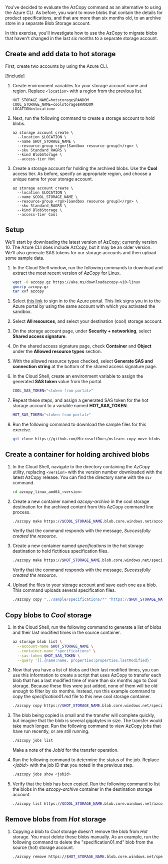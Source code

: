 You've decided to evaluate the AzCopy command as an alternative to using the Azure CLI. As before, you want to move blobs that contain the details for product specifications, and that are more than six months old, to an archive store in a separate Blob Storage account.

In this exercise, you'll investigate how to use the AzCopy to migrate blobs that haven't changed in the last six months to a separate storage account.

## Create and add data to hot storage

First, create two accounts by using the Azure CLI.

  [!include[](../../../includes/azure-sandbox-regions-first-mention-note.md)]

1. Create environment variables for your storage account name and region. Replace `<location>` with a region from the previous list.

    ```azurecli
    HOT_STORAGE_NAME=hotstorage$RANDOM
    COOL_STORAGE_NAME=coolstorage$RANDOM
    LOCATION=<location>
    ```

2. Next, run the following command to create a storage account to hold blobs.

    ```azurecli
    az storage account create \
      --location $LOCATION \
      --name $HOT_STORAGE_NAME \
      --resource-group <rgn>[Sandbox resource group]</rgn> \
      --sku Standard_RAGRS \
      --kind BlobStorage \
      --access-tier Hot
    ```

3. Create a storage account for holding the archived blobs. Use the **Cool** access tier. As before, specify an appropriate region, and choose a unique name for your storage account.

    ```azurecli
    az storage account create \
      --location $LOCATION \
      --name $COOL_STORAGE_NAME \
      --resource-group <rgn>[Sandbox resource group]</rgn> \
      --sku Standard_RAGRS \
      --kind BlobStorage \
      --access-tier Cool
    ```

## Setup

We'll start by downloading the latest version of AzCopy; currently version 10. The Azure CLI does include AzCopy, but it may be an older version. We'll also generate SAS tokens for our storage accounts and then upload some sample data.

1. In the Cloud Shell window, run the following commands to download and extract the most recent version of *AzCopy* for Linux.

    ```bash
    wget -O azcopy.gz https://aka.ms/downloadazcopy-v10-linux
    gunzip azcopy.gz
    tar xvf azcopy
    ```

<!-- NOTE TO REVIEWER. I wanted to generate SAS tokens from the command line, using the Azure CLI. However, there are currently bugs in the CLI storage commands which cause dates and timestamps to be handled incorrectly (may also be responsible for some of the issues in Exercise 4), so I have used the portal to generate SAS tokens. -->

1. Select [this link](https://portal.azure.com/learn.docs.microsoft.com?azure-portal=true) to sign in to the Azure portal. This link signs you in to the Azure portal by using the same account with which you activated the sandbox.

1. Select **All resources**, and select your destination (cool) storage account.

1. On the storage account page, under **Security + networking**, select **Shared access signature**.

1. On the shared access signature page, check **Container** and **Object** under the **Allowed resource types** section.

1. With the allowed resource types checked, select **Generate SAS and connection string** at the bottom of the shared access signature page.

1. In the Cloud Shell, create an environment variable to assign the generated **SAS token** value from the portal.

    ```bash
    COOL_SAS_TOKEN="<token from portal>"
    ```

1. Repeat these steps, and assign a generated SAS token for the hot storage account to a variable named **HOT_SAS_TOKEN**.

    ```bash
    HOT_SAS_TOKEN="<token from portal>"
    ```

1. Run the following command to download the sample files for this exercise.

    ```bash
    git clone https://github.com/MicrosoftDocs/mslearn-copy-move-blobs-from-containers-or-storage-accounts sample

## Create a container for holding archived blobs

1. In the Cloud Shell, navigate to the directory containing the *AzCopy* utility, replacing `<version>` with the version number downloaded with the latest AzCopy release. You can find the directory name with the `dir` command.

    ```bash
    cd azcopy_linux_amd64_<version>
    ```

2. Create a new container named *azcopy-archive* in the cool storage destination for the archived content from this AzCopy command line process.

    ```bash
    ./azcopy make https://$COOL_STORAGE_NAME.blob.core.windows.net/azcopy-archive$COOL_SAS_TOKEN
    ```

    Verify that the command responds with the message, *Successfully created the resource*.

3. Create a new container named *specifications* in the hot storage destination to hold fictitious specification files.

   ```bash
   ./azcopy make https://$HOT_STORAGE_NAME.blob.core.windows.net/specifications$HOT_SAS_TOKEN
   ```

    Verify that the command responds with the message, *Successfully created the resource*.

4. Upload the files to your storage account and save each one as a blob. This command uploads several specification files.

   ```bash
   ./azcopy copy "../sample/specifications/*" "https://$HOT_STORAGE_NAME.blob.core.windows.net/specifications$HOT_SAS_TOKEN"
   ```

## Copy blobs to *Cool* storage

1. In the Cloud Shell, run the following command to generate a list of blobs and their last modified times in the source container.

    ```bash
    az storage blob list \
      --account-name $HOT_STORAGE_NAME \
      --container-name "specifications" \
      --sas-token $HOT_SAS_TOKEN \
      --query '[].{name:name, properties:properties.lastModified}'
    ```

1. Now that you have a list of blobs and their last modified times, you can use this information to create a script that uses AzCopy to transfer each blob that has a last modified time of more than six months ago to *Cool* storage. Because these files were just added, none of them will be old enough to filter by six months. Instead, run this example command to copy the *specification01.md* file to this new cool storage container.

    ```bash
    ./azcopy copy https://$HOT_STORAGE_NAME.blob.core.windows.net/specifications/specification01.md$HOT_SAS_TOKEN https://$COOL_STORAGE_NAME.blob.core.windows.net/azcopy-archive$COOL_SAS_TOKEN
    ```

1. The blob being copied is small and the transfer will complete quickly, but imagine that the blob is several gigabytes in size. The transfer would take much longer. Run the following command to view AzCopy jobs that have run recently, or are still running.

    ```bash
    ./azcopy jobs list
    ```

    Make a note of the *JobId* for the transfer operation.

1. Run the following command to determine the status of the job. Replace *\<jobid>* with the job ID that you noted in the previous step.

    ```bash
    ./azcopy jobs show <jobid>
    ```

1. Verify that the blob has been copied. Run the following command to list the blobs in the *azcopy-archive* container in the destination storage account.

    ```bash
    ./azcopy list https://$COOL_STORAGE_NAME.blob.core.windows.net/azcopy-archive$COOL_SAS_TOKEN
    ```

## Remove blobs from *Hot* storage

1. Copying a blob to *Cool* storage doesn't remove the blob from *Hot* storage. You must delete these blobs manually. As an example, run the following command to delete the "specification01.md" blob from the source (hot) storage account.

    ```bash
    ./azcopy remove https://$HOT_STORAGE_NAME.blob.core.windows.net/specifications/specification01.md$HOT_SAS_TOKEN
    ```
